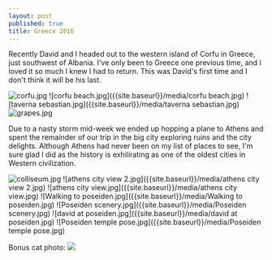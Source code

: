 ```yaml
---
layout: post
published: true
title: Greece 2016
---
```

Recently David and I headed out to the western island of Corfu in Greece, just southwest of Albania.  I've only been to Greece one previous time, and I loved it so much I knew I had to return.  This was David's first time and I don't think it will be his last. 

![corfu.jpg]({{site.baseurl}}/media/corfu.jpg)
![corfu beach.jpg]({{site.baseurl}}/media/corfu beach.jpg)
![taverna sebastian.jpg]({{site.baseurl}}/media/taverna sebastian.jpg)
![grapes.jpg]({{site.baseurl}}/media/grapes.jpg)


Due to a nasty storm mid-week we ended up hopping a plane to Athens and spent the remainder of our trip in the big city exploring ruins and the city delights.  Although Athens had never been on my list of places to see, I'm sure glad I did as the history is exhilirating as one of the oldest cities in Western civilization.

![colliseum.jpg]({{site.baseurl}}/media/colliseum.jpg)
![athens city view 2.jpg]({{site.baseurl}}/media/athens city view 2.jpg)
![athens city view.jpg]({{site.baseurl}}/media/athens city view.jpg)
![Walking to poseiden.jpg]({{site.baseurl}}/media/Walking to poseiden.jpg)
![Poseiden scenery.jpg]({{site.baseurl}}/media/Poseiden scenery.jpg)
![david at poseiden.jpg]({{site.baseurl}}/media/david at poseiden.jpg)
![Poseiden temple pose.jpg]({{site.baseurl}}/media/Poseiden temple pose.jpg)

Bonus cat photo:
![]({{site.baseurl}}/media/cat%202.jpg)
